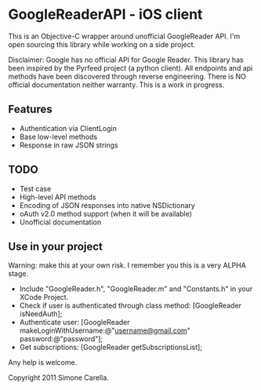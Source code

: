 # GoogleReaderAPI - iOS client

This is an Objective-C wrapper around unofficial GoogleReader API.
I'm open sourcing this library while working on a side project.

Disclaimer: Google has no official API for Google Reader.
This library has been inspired by the Pyrfeed project (a python client).
All endpoints and api methods have been discovered through reverse
engineering. There is NO official documentation neither warranty.
This is a work in progress.

## Features
* Authentication via ClientLogin
* Base low-level methods 
* Response in raw JSON strings

## TODO
* Test case
* High-level API methods
* Encoding of JSON responses into native NSDictionary
* oAuth v2.0 method support (when it will be available)
* Unofficial documentation

## Use in your project
Warning: make this at your own risk. I remember you this is a
very ALPHA stage.

* Include "GoogleReader.h", "GoogleReader.m" and "Constants.h" in
your XCode Project.
* Check if user is authenticated through class method:
    [GoogleReader isNeedAuth];
* Authenticate user:
    [GoogleReader makeLoginWithUsername:@"username@gmail.com" password:@"password"];
* Get subscriptions:
    [GoogleReader getSubscriptionsList];

Any help is welcome.

Copyright 2011 Simone Carella.	
